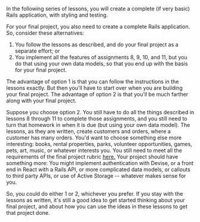 In the following series of lessons, you will create a complete (if very basic) Rails application, with styling and testing.

For your final project, you also need to create a complete Rails application.  So, consider these alternatives:

1. You follow the lessons as described, and do your final project as a separate effort; or
2. You implement all the features of assignments 8, 9, 10, and 11, but you do that using your own data models, so that you end up with the basis for your final project.

The advantage of option 1 is that you can follow the instructions in the lessons exactly.  But then you'll have to start over when you are building your final project. The advantage of option 2 is that you'll be much farther along with your final project.

Suppose you choose option 2. You still have to do all the things described in lessons 8 through 11 to complete those assignments, and you still need to turn that homework in when it is due (but using your own data model).  The lessons, as they are written, create customers and orders, where a customer has many orders.  You'd want to choose something else more interesting: books, rental properties, parks, volunteer opportunities, games, pets, art, music, or whatever interests you. You still need to meet all the requirements of the final project rubric [here.](https://learn.codethedream.org/back-end-2-final-project/) Your project should have something more: You might implement authentication with Devise, or a front end in React with a Rails API, or more complicated data models, or callouts to third party APIs, or use of Active Storage -- whatever makes sense for you.

So, you could do either 1 or 2, whichever you prefer.  If you stay with the lessons as written, it's still a good idea to get started thinking about your final project, and about how you can use the ideas in these lessons to get that project done.

